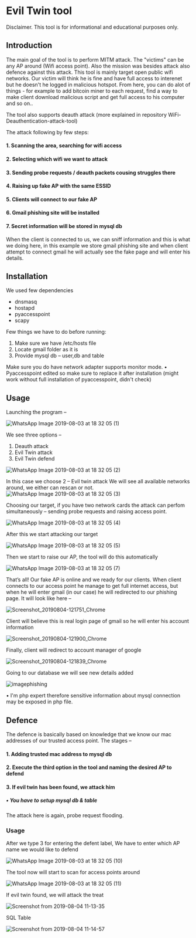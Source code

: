 # Evil Twin tool
Disclaimer. This tool is for informational and educational purposes only.

## Introduction

The main goal of the tool is to perform MITM attack. The "victims" can be any AP around (Wifi access point). 
Also the mission was besides attack also defence against this attack.
This tool is mainly target open public wifi networks. 
Our victim will think he is fine and have full access to interenet but he doesn't he logged in malicious hotspot.
From here, you can do alot of things - for example to add bitcoin miner to each request, find a way to make client 
download malicious script and get full access to his computer and so on..

The tool also supports deauth attack (more explained in repository WiFi-Deauthentication-attack-tool)

The attack following by few steps:
#### 1.	Scanning the area, searching for wifi access
#### 2.	Selecting which wifi we want to attack
#### 3.	Sending probe requests / deauth packets cousing struggles there
#### 4.	Raising up fake AP with the same ESSID
#### 5.	Clients will connect to our fake AP
#### 6.	Gmail phishing site will be installed
#### 7.	Secret information will be stored in mysql db

When the client is connected to us, we can sniff information and this is what we doing here, in this example we store gmail phishing site and when client attempt to connect gmail he will actually see the fake page and will enter his details.

## Installation
We used few dependencies 
* dnsmasq
* hostapd
* pyaccesspoint
* scapy

Few things we have to do before running:
1.	Make sure we have /etc/hosts file
2.	Locate gmail folder as it is
3.	Provide mysql db – user,db and table

Make sure you do have network adapter supports monitor mode.
•	Pyaccesspoint edited so make sure to replace it after installation (might work without full installation of pyaccesspoint, didn't check)

## Usage
Launching the program – 

![WhatsApp Image 2019-08-03 at 18 32 05 (1)](https://user-images.githubusercontent.com/28596354/62425818-4356b500-b6e6-11e9-9ae9-5c657fd2d879.jpeg)

We see three options – 
1.	Deauth attack
2.	Evil Twin attack
3.	Evil Twin defend

![WhatsApp Image 2019-08-03 at 18 32 05 (2)](https://user-images.githubusercontent.com/28596354/62425825-579ab200-b6e6-11e9-91bd-f8d302969190.jpeg)

In this case we choose 2 – Evil twin attack
We will see all available networks around, we either can rescan or not.
![WhatsApp Image 2019-08-03 at 18 32 05 (3)](https://user-images.githubusercontent.com/28596354/62425829-608b8380-b6e6-11e9-8537-7f6e8613802f.jpeg)

Choosing our target, if you have two network cards the attack can perfom simultaneously – sending probe requests and raising access point.

![WhatsApp Image 2019-08-03 at 18 32 05 (4)](https://user-images.githubusercontent.com/28596354/62425838-76994400-b6e6-11e9-8db3-f446f6f79783.jpeg)

After this we start attacking our target 

![WhatsApp Image 2019-08-03 at 18 32 05 (5)](https://user-images.githubusercontent.com/28596354/62425844-87e25080-b6e6-11e9-9886-a22298cfd391.jpeg)

Then we start to raise our AP, the tool will do this automatically

![WhatsApp Image 2019-08-03 at 18 32 05 (7)](https://user-images.githubusercontent.com/28596354/62425856-9e88a780-b6e6-11e9-837a-d30128852303.jpeg)

That’s all! Our fake AP is online and we ready for our clients.
When client connects to our access point he manage to get full internet access, but when he will enter gmail (in our case) he will redirected to our phishing page.
It will look like here –

![Screenshot_20190804-121751_Chrome](https://user-images.githubusercontent.com/28596354/62425876-b95b1c00-b6e6-11e9-8527-cbc739aaa5e8.jpg)

Client will believe this is real login page of gmail so he will enter his account information

![Screenshot_20190804-121900_Chrome](https://user-images.githubusercontent.com/28596354/62425884-ca0b9200-b6e6-11e9-88eb-580c4de2da90.jpg)

Finally, client will redirect to account manager of google

![Screenshot_20190804-121839_Chrome](https://user-images.githubusercontent.com/28596354/62425888-d68fea80-b6e6-11e9-84c2-854ed12119ea.jpg)

Going to our database we will see new details added 

![imagephishing](https://user-images.githubusercontent.com/28596354/62425895-f9ba9a00-b6e6-11e9-9f3b-b0cd0f997a17.png)

•	I'm php expert therefore sensitive information about mysql connection may be exposed in php file.


## Defence
The defence is basically based on knowledge that we know our mac addresses of our trusted access point.
The stages –
#### 1.	Adding trusted mac address to mysql db
#### 2.	Execute the third option in the tool and naming the desired AP to defend
#### 3.	If evil twin has been found, we attack him

##### •	You have to setup mysql db & table

The attack here is again, probe request flooding.


### Usage
After we type 3 for entering the defent label,
We have to enter which AP name we would like to defend

![WhatsApp Image 2019-08-03 at 18 32 05 (10)](https://user-images.githubusercontent.com/28596354/62425914-53bb5f80-b6e7-11e9-87ca-f5b238073f28.jpeg)

The tool now will start to scan for access points around

![WhatsApp Image 2019-08-03 at 18 32 05 (11)](https://user-images.githubusercontent.com/28596354/62425928-6fbf0100-b6e7-11e9-917f-233b996308a6.jpeg)

If evil twin found, we will attack the treat 

![Screenshot from 2019-08-04 11-13-35](https://user-images.githubusercontent.com/28596354/62425940-a8f77100-b6e7-11e9-96b7-29f0eef713de.png)

SQL Table 

![Screenshot from 2019-08-04 11-14-57](https://user-images.githubusercontent.com/28596354/62425951-be6c9b00-b6e7-11e9-8084-4c2ead74e5ee.png)




